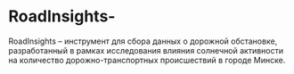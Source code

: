 # RoadInsights-
RoadInsights – инструмент для сбора данных о дорожной обстановке, разработанный в рамках исследования влияния солнечной активности на количество дорожно-транспортных происшествий в городе Минске.
